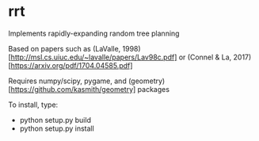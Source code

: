 # rrt
Implements rapidly-expanding random tree planning

Based on papers such as (LaValle, 1998)[http://msl.cs.uiuc.edu/~lavalle/papers/Lav98c.pdf] or (Connel & La, 2017)[https://arxiv.org/pdf/1704.04585.pdf]

Requires numpy/scipy, pygame, and (geometry)[https://github.com/kasmith/geometry] packages

To install, type:

* python setup.py build
* python setup.py install
